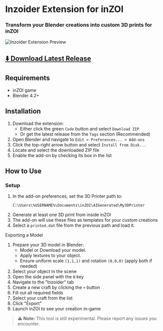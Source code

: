 # Inzoider Extension for inZOI

### Transform your Blender creations into custom 3D prints for inZOI

![Inzoider Extension Preview](https://github.com/user-attachments/assets/13ec951a-6687-43ca-b90a-712f35bfd40d)

## [⬇️ Download Latest Release](https://github.com/Hancapo/Inzoider/releases/latest)

## Requirements
- inZOI game
- Blender 4.2+

## Installation
1. Download the extension:
   - Either click the green `Code` button and select `Download ZIP`
   - Or get the latest release from the `Tags` section (Recommended)
2. Open Blender and navigate to `Edit > Preferences... > Add-ons`
3. Click the top-right arrow button and select `Install from Disk...`
4. Locate and select the downloaded ZIP file
5. Enable the add-on by checking its box in the list

## How to Use

### Setup
1. In the add-on preferences, set the 3D Printer path to:
   ```
   C:\Users\%USERNAME%\Documents\inZOI\AIGenerated\My3DPrinter
   ```
2. Generate at least one 3D print from inside inZOI
3. The add-on will use these files as templates for your custom creations
4. Select a ```printed.dat``` file from the previous path and load it.

Exporting a Model
1. Prepare your 3D model in Blender:
   - Model or Download your model.
   - Apply textures to your object.
   - Ensure uniform scale `(1,1,1)` and rotation `(0,0,0)` (apply both if needed)
3. Select your object in the scene
4. Open the side panel with the `N` key
5. Navigate to the "Inzoider" tab
6. Create a new craft by clicking the `+` button
7. Fill out all required fields
8. Select your craft from the list
9. Click "Export"
10. Launch inZOI to see your creation in-game

> ⚠️ **Note:** This tool is still experimental. Please report any issues you encounter.
